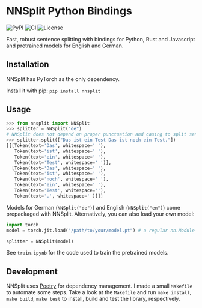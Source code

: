 # NNSplit Python Bindings

![PyPI](https://img.shields.io/pypi/v/nnsplit)
![CI](https://github.com/bminixhofer/nnsplit/workflows/CI/badge.svg)
![License](https://img.shields.io/github/license/bminixhofer/nnsplit)

Fast, robust sentence splitting with bindings for Python, Rust and Javascript and pretrained models for English and German.

## Installation

NNSplit has PyTorch as the only dependency.

Install it with pip: `pip install nnsplit`

## Usage

```python
>>> from nnsplit import NNSplit
>>> splitter = NNSplit("de")
# NNSplit does not depend on proper punctuation and casing to split sentences
>>> splitter.split(["Das ist ein Test Das ist noch ein Test."])
[[[Token(text='Das', whitespace=' '),
   Token(text='ist', whitespace=' '),
   Token(text='ein', whitespace=' '),
   Token(text='Test', whitespace=' ')],
  [Token(text='Das', whitespace=' '),
   Token(text='ist', whitespace=' '),
   Token(text='noch', whitespace=' '),
   Token(text='ein', whitespace=' '),
   Token(text='Test', whitespace=''),
   Token(text='.', whitespace='')]]]
```

Models for German (`NNSplit("de")`) and English (`NNSplit("en")`) come prepackaged with NNSplit. Alternatively, you can also load your own model:

```python
import torch
model = torch.jit.load("/path/to/your/model.pt") # a regular nn.Module works too

splitter = NNSplit(model)
```

See `train.ipynb` for the code used to train the pretrained models.

## Development

NNSplit uses [Poetry](https://python-poetry.org/) for dependency management. I made a small `Makefile` to automate some steps. Take a look at the `Makefile` and run `make install`, `make build`, `make test` to install, build and test the library, respectively.